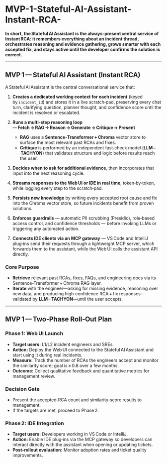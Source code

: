 # MVP-1-Stateful-AI-Assistant-Instant-RCA-

**In short, the Stateful AI Assistant is the always‑present central service of Instant RCA: it remembers everything about an incident thread, orchestrates reasoning and evidence gathering, grows smarter with each accepted fix, and stays active until the developer confirms the solution is correct.**

---

## MVP 1 — Stateful AI Assistant (Instant RCA)

A Stateful AI Assistant is the central conversational service that:

1. **Creates a dedicated working context for each incident** (keyed by `incident_id`) and stores it in a live scratch‑pad, preserving every chat turn, clarifying question, planner thought, and confidence score until the incident is resolved or escalated.
2. **Runs a multi‑step reasoning loop** — **Fetch → RAG → Reason → Generate → Critique → Present**

   * **RAG** uses a **Sentence‑Transformer + Chroma** vector store to surface the most relevant past RCAs and fixes.
   * **Critique** is performed by an independent fast‑check model (**LLM – TACHYON**) that validates structure and logic before results reach the user.
3. **Decides when to ask for additional evidence**, then incorporates that input into the next reasoning cycle.
4. **Streams responses to the Web UI or IDE in real time**, token‑by‑token, while logging every step to the scratch‑pad.
5. **Persists new knowledge** by writing every accepted root cause and fix into the Chroma vector store, so future incidents benefit from proven solutions.
6. **Enforces guardrails** — automatic PII scrubbing (Presidio), role‑based access control, and confidence thresholds — before invoking LLMs or triggering any automated action.
7. **Connects IDE clients via an MCP gateway** — VS Code and IntelliJ plug‑ins send their requests through a lightweight MCP server, which forwards them to the assistant, while the Web UI calls the assistant API directly.

### Core Purpose

* **Retrieve** relevant past RCAs, fixes, FAQs, and engineering docs via its Sentence‑Transformer + Chroma RAG layer.
* **Iterate** with the engineer—asking for missing evidence, reasoning over new data, and producing high‑confidence RCA + fix responses—validated by **LLM – TACHYON**—until the user accepts.

---

## MVP 1 — Two‑Phase Roll‑Out Plan

### Phase 1: Web UI Launch

* **Target users:** L1/L2 incident engineers and SREs.
* **Action:** Deploy the Web UI connected to the Stateful AI Assistant and start using it during real incidents.
* **Measure:** Track the number of RCAs the engineers accept and monitor the similarity score; goal is ≥ 0.8 over a few months.
* **Outcome:** Collect qualitative feedback and quantitative metrics for management review.

### Decision Gate

* Present the accepted‑RCA count and similarity‑score results to management.
* If the targets are met, proceed to Phase 2.

### Phase 2: IDE Integration

* **Target users:** Developers working in VS Code or IntelliJ.
* **Action:** Enable IDE plug‑ins via the MCP gateway so developers can interact directly with the assistant when opening or updating tickets.
* **Post‑rollout evaluation:** Monitor adoption rates and ticket quality improvements.
